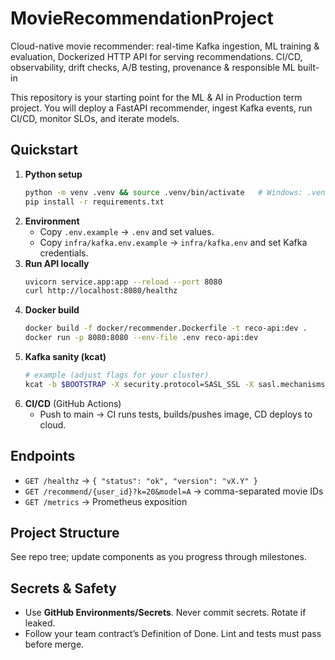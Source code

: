# MovieRecommendationProject
Cloud-native movie recommender: real-time Kafka ingestion, ML training &amp; evaluation, Dockerized HTTP API for serving recommendations. CI/CD, observability, drift checks, A/B testing, provenance &amp; responsible ML built-in

This repository is your starting point for the ML & AI in Production term project.
You will deploy a FastAPI recommender, ingest Kafka events, run CI/CD, monitor SLOs,
and iterate models.


## Quickstart
1. **Python setup**
   ```bash
   python -m venv .venv && source .venv/bin/activate   # Windows: .venv\Scripts\activate
   pip install -r requirements.txt
   ```
2. **Environment**
   - Copy `.env.example` → `.env` and set values.
   - Copy `infra/kafka.env.example` → `infra/kafka.env` and set Kafka credentials.
3. **Run API locally**
   ```bash
   uvicorn service.app:app --reload --port 8080
   curl http://localhost:8080/healthz
   ```
4. **Docker build**
   ```bash
   docker build -f docker/recommender.Dockerfile -t reco-api:dev .
   docker run -p 8080:8080 --env-file .env reco-api:dev
   ```
5. **Kafka sanity (kcat)**
   ```bash
   # example (adjust flags for your cluster)
   kcat -b $BOOTSTRAP -X security.protocol=SASL_SSL -X sasl.mechanisms=PLAIN         -X sasl.username=$API_KEY -X sasl.password=$API_SECRET         -t $TEAM.watch -C -o -5 -q
   ```
6. **CI/CD** (GitHub Actions)
   - Push to main → CI runs tests, builds/pushes image, CD deploys to cloud.

## Endpoints
- `GET /healthz` → `{ "status": "ok", "version": "vX.Y" }`
- `GET /recommend/{user_id}?k=20&model=A` → comma-separated movie IDs
- `GET /metrics` → Prometheus exposition

## Project Structure
See repo tree; update components as you progress through milestones.

## Secrets & Safety
- Use **GitHub Environments/Secrets**. Never commit secrets. Rotate if leaked.
- Follow your team contract’s Definition of Done. Lint and tests must pass before merge.

